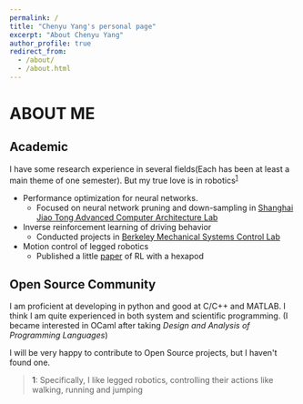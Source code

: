 ```yaml
---
permalink: /
title: "Chenyu Yang's personal page"
excerpt: "About Chenyu Yang"
author_profile: true
redirect_from: 
  - /about/
  - /about.html
---
```


# ABOUT ME

## Academic

I have some research experience in several fields(Each has been at least a main theme of one semester). But my true love is in robotics<sup>[1](#myfootnote1)</sup>

- Performance optimization for neural networks.
  - Focused on neural network pruning and down-sampling in [Shanghai Jiao Tong Advanced Computer Architecture Lab](http://acalab.sjtu.edu.cn/CN/Teacher.aspx?infolb=3&flag=3)
- Inverse reinforcement learning of driving behavior
  - Conducted projects in [Berkeley Mechanical Systems Control Lab](https://msc.berkeley.edu/research/autonomous-vehicle.html)
- Motion control of legged robotics
  - Published a little [paper](https://yangcyself.github.io/publication/HexpodPaper) of RL with a hexapod


## Open Source Community

I am proficient at developing in python and good at C/C++ and MATLAB. I think I am quite experienced in both system and scientific programming. (I became interested in OCaml after taking *Design and Analysis of Programming Languages*)

I will be very happy to contribute to Open Source projects, but I haven't found one.

><a name="roboticsFN">1</a>: Specifically, I like legged robotics, controlling their actions like walking, running and jumping


